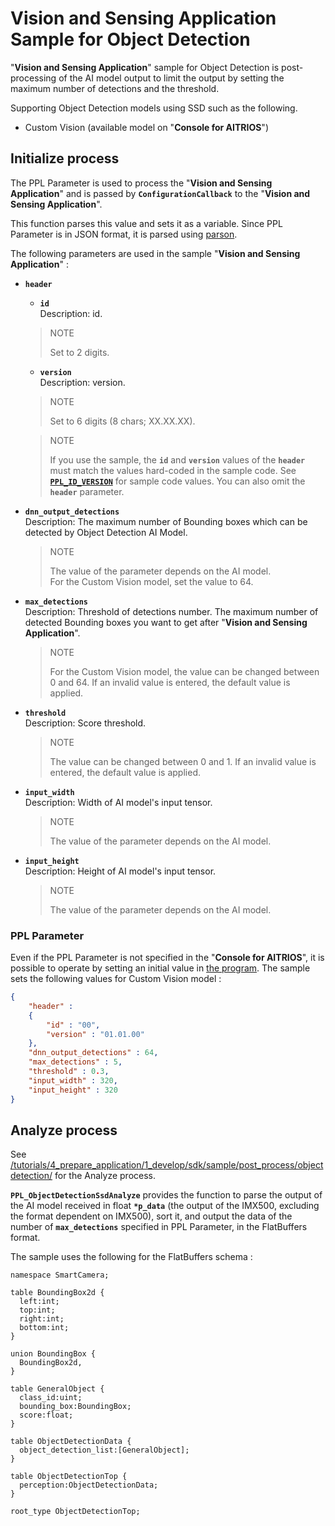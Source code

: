 # Vision and Sensing Application Sample for Object Detection
"**Vision and Sensing Application**" sample for Object Detection is post-processing of the AI model output to limit the output by setting the maximum number of detections and the threshold.

Supporting Object Detection models using SSD such as the following.
- Custom Vision (available model on "**Console for AITRIOS**")

## Initialize process
The PPL Parameter is used to process the "**Vision and Sensing Application**" and is passed by **`ConfigurationCallback`** to the "**Vision and Sensing Application**".

This function parses this value and sets it as a variable. Since PPL Parameter is in JSON format, it is parsed using [parson](../../../../third_party/parson/).

The following parameters are used in the sample "**Vision and Sensing Application**" :

- **`header`**
  - **`id`**<br>
  Description: id.
  > NOTE
  >
  > Set to 2 digits.
  - **`version`**<br>
  Description: version.
  > NOTE
  >
  > Set to 6 digits (8 chars; XX.XX.XX).

  > NOTE
  >
  > If you use the sample, the **`id`** and **`version`** values of the **`header`** must match the values hard-coded in the sample code.
  > See [**`PPL_ID_VERSION`**](../../../post_process/objectdetection/include/analyzer_objectdetection.h) for sample code values.
  > You can also omit the **`header`** parameter.
- **`dnn_output_detections`**<br>
  Description: The maximum number of Bounding boxes which can be detected by Object Detection AI Model.
  > NOTE
  >
  > The value of the parameter depends on the AI model.<br>
  > For the Custom Vision model, set the value to 64.

- **`max_detections`**<br>
  Description: Threshold of detections number. The maximum number of detected Bounding boxes you want to get after "**Vision and Sensing Application**".
  > NOTE
  >
  > For the Custom Vision model, the value can be changed between 0 and 64. If an invalid value is entered, the default value is applied.
- **`threshold`**<br>
  Description: Score threshold.
  > NOTE
  >
  > The value can be changed between 0 and 1. If an invalid value is entered, the default value is applied.
- **`input_width`**<br>
  Description: Width of AI model's input tensor.
  > NOTE
  >
  > The value of the parameter depends on the AI model.
- **`input_height`**<br>
  Description: Height of AI model's input tensor.
  > NOTE
  >
  > The value of the parameter depends on the AI model.

### PPL Parameter
Even if the PPL Parameter is not specified in the "**Console for AITRIOS**", it is possible to operate by setting an initial value in [the program](../../../post_process/objectdetection/include/analyzer_objectdetection.h). The sample sets the following values for Custom Vision model :

```json
{
    "header" :
    {
        "id" : "00",
        "version" : "01.01.00"
    },
    "dnn_output_detections" : 64,
    "max_detections" : 5,
    "threshold" : 0.3,
    "input_width" : 320,
    "input_height" : 320
}
```

## Analyze process
See [/tutorials/4_prepare_application/1_develop/sdk/sample/post_process/objectdetection/](../../../post_process/objectdetection/) for the Analyze process.

**`PPL_ObjectDetectionSsdAnalyze`** provides the function to parse the output of the AI model received in float **`*p_data`** (the output of the IMX500, excluding the format dependent on IMX500), sort it, and output the data of the number of **`max_detections`** specified in PPL Parameter, in the FlatBuffers format.

The sample uses the following for the FlatBuffers schema :

```
namespace SmartCamera;

table BoundingBox2d {
  left:int;
  top:int;
  right:int;
  bottom:int;
}

union BoundingBox {
  BoundingBox2d,
}

table GeneralObject {
  class_id:uint;
  bounding_box:BoundingBox;
  score:float;
}

table ObjectDetectionData {
  object_detection_list:[GeneralObject];
}

table ObjectDetectionTop {
  perception:ObjectDetectionData;
}

root_type ObjectDetectionTop;
```
